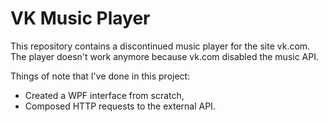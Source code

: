 # VK Music Player

This repository contains a discontinued music player for the site vk.com.  
The player doesn't work anymore because vk.com disabled the music API.

Things of note that I've done in this project:
* Created a WPF interface from scratch,
* Composed HTTP requests to the external API.
